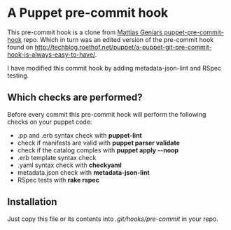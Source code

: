 A Puppet pre-commit hook
========================

This pre-commit hook is a clone from [Mattias Geniars puppet-pre-commit-hook](https://github.com/mattiasgeniar/puppet-pre-commit-hook) repo. Which in turn was an edited version of the pre-commit hook found on http://techblog.roethof.net/puppet/a-puppet-git-pre-commit-hook-is-always-easy-to-have/.

I have modified this commit hook by adding metadata-json-lint and RSpec testing.

Which checks are performed?
--------------------------

Before every commit this pre-commit hook will perform the following checks on your puppet code:
* .pp and .erb syntax check with __puppet-lint__
* check if manifests are valid with __puppet parser validate__
* check if the catalog comples with __puppet apply --noop__
* .erb template syntax check
* .yaml syntax check with __checkyaml__
* metadata.json check with __metadata-json-lint__
* RSpec tests with __rake rspec__
 
Installation
------------
Just copy this file or its contents into _.git/hooks/pre-commit_ in your repo.
